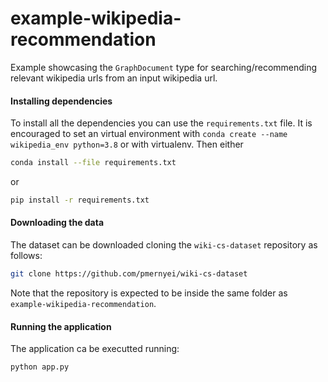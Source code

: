# example-wikipedia-recommendation
Example showcasing  the `GraphDocument` type for searching/recommending relevant wikipedia urls from an input wikipedia url.



#### Installing dependencies

To install all the dependencies you can use the `requirements.txt` file. It is encouraged to set an virtual environment with `conda create --name wikipedia_env python=3.8`
or with virtualenv. Then either

```bash
conda install --file requirements.txt
```

or 

```bash
pip install -r requirements.txt
```



#### Downloading the data

The dataset can be downloaded cloning the `wiki-cs-dataset` repository as follows:

```bash
git clone https://github.com/pmernyei/wiki-cs-dataset
```

Note that the  repository is expected to be inside the same folder as `example-wikipedia-recommendation`.



#### Running the application

The application ca be executted running:

``````bash
python app.py 
``````



